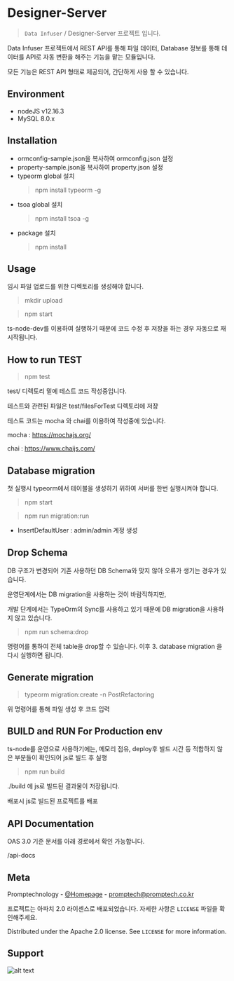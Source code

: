 # Designer-Server
> ``Data Infuser`` / Designer-Server 프로젝트 입니다.

Data Infuser 프로젝트에서 REST API를 통해 파일 데이터, Database 정보를 통해 데이터를 API로 자동 변환을 해주는 기능을 맡는 모듈입니다.

모든 기능은 REST API 형태로 제공되어, 간단하게 사용 할 수 있습니다.

## Environment
 * nodeJS v12.16.3
 * MySQL 8.0.x

## Installation

 * ormconfig-sample.json을 복사하여 ormconfig.json 설정
 * property-sample.json을 복사하여 property.json 설정
 * typeorm global 설치
   > npm install typeorm -g
 * tsoa global 설치
   > npm install tsoa -g
 * package 설치
   > npm install

## Usage

임시 파일 업로드를 위한 디렉토리를 생성해야 합니다.

> mkdir upload

> npm start

ts-node-dev를 이용하여 실행하기 때문에 코드 수정 후 저장을 하는 경우 자동으로 재시작됩니다.

## How to run TEST

> npm test

test/ 디렉토리 밑에 테스트 코드 작성중입니다.

테스트와 관련된 파일은 test/filesForTest 디렉토리에 저장

테스트 코드는 mocha 와 chai를 이용하여 작성중에 있습니다.

mocha : https://mochajs.org/

chai : https://www.chaijs.com/

## Database migration

첫 실행시 typeorm에서 테이블을 생성하기 위하여 서버를 한번 실행시켜야 합니다.

> npm start

> npm run migration:run
- InsertDefaultUser : admin/admin 계정 생성

## Drop Schema

DB 구조가 변경되어 기존 사용하던 DB Schema와 맞지 않아 오류가 생기는 경우가 있습니다.

운영단계에서는 DB migration을 사용하는 것이 바람직하지만, 

개발 단계에서는 TypeOrm의 Sync를 사용하고 있기 때문에 DB migration을 사용하지 않고 있습니다.

> npm run schema:drop

명령어를 통하여 전체 table을 drop할 수 있습니다. 이후 3. database migration 을 다시 실행하면 됩니다.

## Generate migration

> typeorm migration:create -n PostRefactoring

위 명령어를 통해 파일 생성 후 코드 입력

## BUILD and RUN For Production env

ts-node를 운영으로 사용하기에는, 메모리 점유, deploy후 빌드 시간 등 적합하지 않은 부분들이 확인되어 js로 빌드 후 실행

> npm run build

./build 에 js로 빌드된 결과물이 저장됩니다.

배포시 js로 빌드된 프로젝트를 배포

## API Documentation

OAS 3.0 기준 문서를 아래 경로에서 확인 가능합니다.

/api-docs

## Meta

Promptechnology - [@Homepage](http://www.promptech.co.kr/) - [promptech@promptech.co.kr](promptech@promptech.co.kr)

프로젝트는 아파치 2.0 라이센스로 배포되었습니다. 자세한 사항은 ``LICENSE`` 파일을 확인해주세요.

Distributed under the Apache 2.0 license. See ``LICENSE`` for more information.

## Support
![alt text](http://wisepaip.org/assets/home/promptech-d8574a0910561aaea077bc759b1cf94c07baecc551f034ee9c7e830572d671de.png "Title Text")
